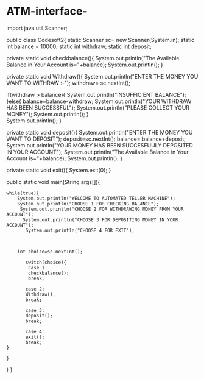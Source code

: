 # ATM-interface-
import java.util.Scanner;

public class Codesoft2{
   static Scanner sc=  new Scanner(System.in);
static int balance = 10000;
static int withdraw;
static int deposit;


private static void checkbalance(){
    System.out.println("The Available Balance in Your Account is="+balance);
    System.out.println();
}


private static void Withdraw(){
    System.out.println("ENTER THE MONEY YOU WANT TO WITHRAW :-");
withdraw= sc.nextInt();

if(withdraw > balance){
    System.out.println("INSUFFICIENT BALANCE");
}else{
    balance=balance-withdraw;
    System.out.println("YOUR WITHDRAW HAS BEEN SUCCESSFUL");
    System.out.println("PLEASE COLLECT YOUR MONEY");
    System.out.println();
}  
System.out.println();
}


private static void deposit(){
    System.out.println("ENTER THE MONEY YOU WANT TO DEPOSIT");
    deposit=sc.nextInt();
balance= balance+deposit;
System.out.println("YOUR MONEY HAS BEEN SUCCESFUULY DEPOSITED IN YOUR ACCOUNT");
System.out.println("The Available Balance in Your Account is="+balance);
System.out.println();
}


private static void exit(){
    System.exit(0);
}


public static void main(String args[]){

    while(true){
        System.out.println("WELCOME TO AUTOMATED TELLER MACHINE");
        System.out.println("CHOOSE 1 FOR CHECKING BALANCE");
         System.out.println("CHOOSE 2 FOR WITHDRAWING MONEY FROM YOUR ACCOUNT");
          System.out.println("CHOOSE 3 FOR DEPOSITING MONEY IN YOUR ACCOUNT");
           System.out.println("CHOOSE 4 FOR EXIT");

       
           
        int choice=sc.nextInt();

           switch(choice){
            case 1:
            checkbalance();
            break;
           
           case 2:
           Withdraw();
           break;

           case 3:
           deposit();
           break;

           case 4:
           exit();
           break;
    }

    }
}
}
